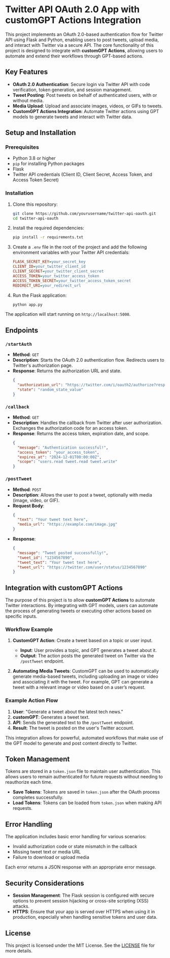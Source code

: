 # Twitter API OAuth 2.0 App with customGPT Actions Integration

This project implements an OAuth 2.0-based authentication flow for Twitter API using Flask and Python, enabling users to post tweets, upload media, and interact with Twitter via a secure API. The core functionality of this project is designed to integrate with **customGPT Actions**, allowing users to automate and extend their workflows through GPT-based actions.

## Key Features

- **OAuth 2.0 Authentication**: Secure login via Twitter API with code verification, token generation, and session management.
- **Tweet Posting**: Post tweets on behalf of authenticated users, with or without media.
- **Media Upload**: Upload and associate images, videos, or GIFs to tweets.
- **CustomGPT Actions Integration**: Automate Twitter actions using GPT models to generate tweets and interact with Twitter data.

## Setup and Installation

### Prerequisites

- Python 3.8 or higher
- `pip` for installing Python packages
- Flask
- Twitter API credentials (Client ID, Client Secret, Access Token, and Access Token Secret)

### Installation

1. Clone this repository:
   ```bash
   git clone https://github.com/yourusername/twitter-api-oauth.git
   cd twitter-api-oauth
   ```

2. Install the required dependencies:
   ```bash
   pip install -r requirements.txt
   ```

3. Create a `.env` file in the root of the project and add the following environment variables with your Twitter API credentials:
   ```ini
   FLASK_SECRET_KEY=your_secret_key
   CLIENT_ID=your_twitter_client_id
   CLIENT_SECRET=your_twitter_client_secret
   ACCESS_TOKEN=your_twitter_access_token
   ACCESS_TOKEN_SECRET=your_twitter_access_token_secret
   REDIRECT_URI=your_redirect_url
   ```

4. Run the Flask application:
   ```bash
   python app.py
   ```

The application will start running on `http://localhost:5000`.

## Endpoints

### `/startAuth`
- **Method**: `GET`
- **Description**: Starts the OAuth 2.0 authentication flow. Redirects users to Twitter's authorization page.
- **Response**: Returns the authorization URL and state.
  ```json
  {
    "authorization_url": "https://twitter.com/i/oauth2/authorize?response_type=code&client_id=your_client_id&redirect_uri=your_redirect_uri",
    "state": "random_state_value"
  }
  ```

### `/callback`
- **Method**: `GET`
- **Description**: Handles the callback from Twitter after user authorization. Exchanges the authorization code for an access token.
- **Response**: Returns the access token, expiration date, and scope.
  ```json
  {
    "message": "Authentication successful!",
    "access_token": "your_access_token",
    "expires_at": "2024-12-01T00:00:00Z",
    "scope": "users.read tweet.read tweet.write"
  }
  ```

### `/postTweet`
- **Method**: `POST`
- **Description**: Allows the user to post a tweet, optionally with media (image, video, or GIF).
- **Request Body**:
  ```json
  {
    "text": "Your tweet text here",
    "media_url": "https://example.com/image.jpg" 
  }
  ```
- **Response**:
  ```json
  {
    "message": "Tweet posted successfully!",
    "tweet_id": "1234567890",
    "tweet_text": "Your tweet text here",
    "tweet_url": "https://twitter.com/user/status/1234567890"
  }
  ```

## Integration with customGPT Actions

The purpose of this project is to allow **customGPT Actions** to automate Twitter interactions. By integrating with GPT models, users can automate the process of generating tweets or executing other actions based on specific inputs.

### Workflow Example

1. **CustomGPT Action**: Create a tweet based on a topic or user input.
   - **Input**: User provides a topic, and GPT generates a tweet about it.
   - **Output**: The action posts the generated tweet on Twitter via the `/postTweet` endpoint.

2. **Automating Media Tweets**: CustomGPT can be used to automatically generate media-based tweets, including uploading an image or video and associating it with the tweet. For example, GPT can generate a tweet with a relevant image or video based on a user’s request.

### Example Action Flow

1. **User**: "Generate a tweet about the latest tech news."
2. **customGPT**: Generates a tweet text.
3. **API**: Sends the generated text to the `/postTweet` endpoint.
4. **Result**: The tweet is posted on the user's Twitter account.

This integration allows for powerful, automated workflows that make use of the GPT model to generate and post content directly to Twitter.

## Token Management

Tokens are stored in a `token.json` file to maintain user authentication. This allows users to remain authenticated for future requests without needing to reauthorize each time.

- **Save Tokens**: Tokens are saved in `token.json` after the OAuth process completes successfully.
- **Load Tokens**: Tokens can be loaded from `token.json` when making API requests.

## Error Handling

The application includes basic error handling for various scenarios:

- Invalid authorization code or state mismatch in the callback
- Missing tweet text or media URL
- Failure to download or upload media

Each error returns a JSON response with an appropriate error message.

## Security Considerations

- **Session Management**: The Flask session is configured with secure options to prevent session hijacking or cross-site scripting (XSS) attacks.
- **HTTPS**: Ensure that your app is served over HTTPS when using it in production, especially when handling sensitive tokens and user data.

## License

This project is licensed under the MIT License. See the [LICENSE](LICENSE) file for more details.